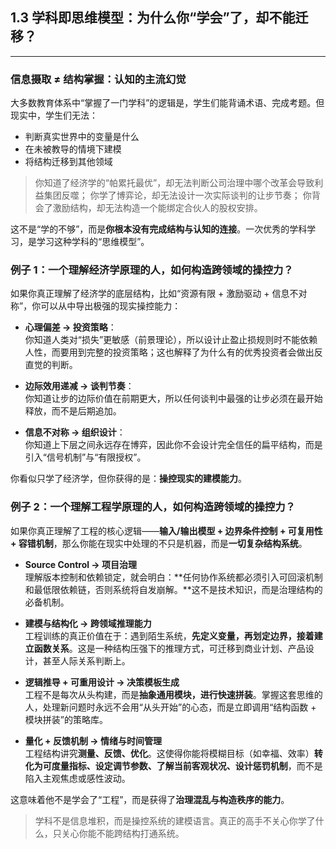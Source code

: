 ## 1.3 学科即思维模型：为什么你“学会”了，却不能迁移？

---

### 信息摄取 ≠ 结构掌握：认知的主流幻觉

大多数教育体系中“掌握了一门学科”的逻辑是，学生们能背诵术语、完成考题。但现实中，学生们无法：

- 判断真实世界中的变量是什么
- 在未被教导的情境下建模
- 将结构迁移到其他领域

> 你知道了经济学的“帕累托最优”，却无法判断公司治理中哪个改革会导致利益集团反噬；
> 你学了博弈论，却无法设计一次实际谈判的让步节奏；
> 你背会了激励结构，却无法构造一个能绑定合伙人的股权安排。

这不是“学的不够”，而是**你根本没有完成结构与认知的连接**。一次优秀的学科学习，是学习这种学科的“思维模型”。

### 例子 1：一个理解经济学原理的人，如何构造跨领域的操控力？

如果你真正理解了经济学的底层结构，比如“资源有限 + 激励驱动 + 信息不对称”，你可以从中导出极强的现实操控能力：

- **心理偏差 → 投资策略**：  
  你知道人类对“损失”更敏感（前景理论），所以设计止盈止损规则时不能依赖人性，而要用到完整的投资策略；这也解释了为什么有的优秀投资者会做出反直觉的判断。

- **边际效用递减 → 谈判节奏**：  
  你知道让步的边际价值在前期更大，所以任何谈判中最强的让步必须在最开始释放，而不是后期追加。

- **信息不对称 → 组织设计**：  
  你知道上下层之间永远存在博弈，因此你不会设计完全信任的扁平结构，而是引入“信号机制”与“有限授权”。

你看似只学了经济学，但你获得的是：**操控现实的建模能力**。

### 例子 2：一个理解工程学原理的人，如何构造跨领域的操控力？

如果你真正理解了工程的核心逻辑——**输入/输出模型 + 边界条件控制 + 可复用性 + 容错机制**，那么你能在现实中处理的不只是机器，而是**一切复杂结构系统**。

- **Source Control → 项目治理**  
  理解版本控制和依赖锁定，就会明白：**任何协作系统都必须引入可回滚机制和最低限依赖链，否则系统将自发崩解。**这不是技术知识，而是治理结构的必备机制。

- **建模与结构化 → 跨领域推理能力**  
  工程训练的真正价值在于：遇到陌生系统，**先定义变量，再划定边界，接着建立函数关系**。这是一种结构压强下的推理方式，可迁移到商业计划、产品设计，甚至人际关系判断上。

- **逻辑推导 + 可重用设计 → 决策模板生成**  
  工程不是每次从头构建，而是**抽象通用模块，进行快速拼装**。掌握这套思维的人，处理新问题时永远不会用“从头开始”的心态，而是立即调用“结构函数 + 模块拼装”的策略库。

- **量化 + 反馈机制 → 情绪与时间管理**  
  工程结构讲究**测量、反馈、优化**。这使得你能将模糊目标（如幸福、效率）**转化为可度量指标、设定调节参数、了解当前客观状况、设计惩罚机制**，而不是陷入主观焦虑或感性波动。

这意味着他不是学会了“工程”，而是获得了**治理混乱与构造秩序的能力**。

> 学科不是信息堆积，而是操控系统的建模语言。真正的高手不关心你学了什么，只关心你能不能跨结构打通系统。
